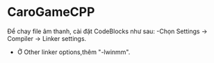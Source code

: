 # CaroGameCPP
Để chay file âm thanh, cài đặt CodeBlocks như sau:
-Chọn Settings -> Compiler -> Linker settings.
- Ở Other linker options,thêm "-lwinmm".
